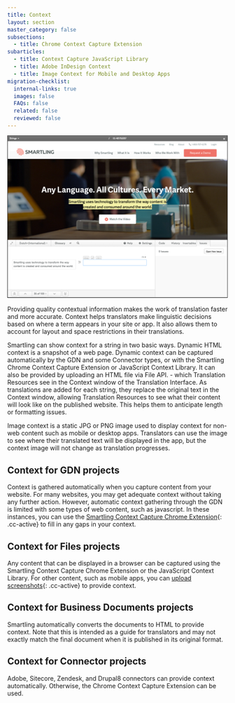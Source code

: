 ```yaml
---
title: Context
layout: section
master_category: false
subsections:
  - title: Chrome Context Capture Extension
subarticles:
  - title: Context Capture JavaScript Library
  - title: Adobe InDesign Context
  - title: Image Context for Mobile and Desktop Apps
migration-checklist:
  internal-links: true
  images: false
  FAQs: false
  related: false
  reviewed: false
---
```



![](/uploads/versions/smartling___translations_management---x----1178-869x---.png)

Providing quality contextual information makes the work of translation faster and more accurate. Context helps translators make linguistic decisions based on where a term appears in your site or app. It also allows them to account for layout and space restrictions in their translations.

Smartling can show context for a string in two basic ways. Dynamic HTML context is a snapshot of a web page. Dynamic context can be captured automatically by the GDN and some Connector types, or with the Smartling Chrome Context Capture Extension or JavaScript Context Library. It can also be provided by uploading an HTML file via File API.  - which Translation Resources see in the Context window of the Translation Interface. As translations are added for each string, they replace the original text in the Context window, allowing Translation Resources to see what their content will look like on the published website. This helps them to anticipate length or formatting issues.

Image context is a static JPG or PNG image used to display context for non-web content such as mobile or desktop apps. Translators can use the image to see where their translated text will be displayed in the app, but the context image will not change as translation progresses.

## Context for GDN projects

Context is gathered automatically when you capture content from your website. For many websites, you may get adequate context without taking any further action. However, automatic context gathering through the GDN is limited with some types of web content, such as javascript. In these instances, you can use the [Smartling Context Capture Chrome Extension](/support/sections/chrome-context-capture-extension/){: .cc-active} to fill in any gaps in your context.

## Context for Files projects

Any content that can be displayed in a browser can be captured using the Smartling Context Capture Chrome Extension or the JavaScript Context Library. For other content, such as mobile apps, you can [upload screenshots](/support/articles/adding-image-context-for-mobile-and-desktop-application-files/){: .cc-active} to provide context.

## Context for Business Documents projects

Smartling automatically converts the documents to HTML to provide context. Note that this is intended as a guide for translators and may not exactly match the final document when it is published in its original format.

## Context for Connector projects

Adobe, Sitecore, Zendesk, and Drupal8 connectors can provide context automatically. Otherwise, the Chrome Context Capture Extension can be used.